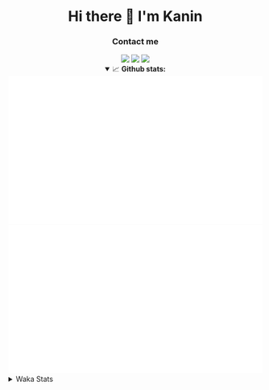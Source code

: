 <div align="center">
 <h1>Hi there 👋 I'm Kanin</h1>
 <h3>Contact me</h3>
 <a href="mailto:im@kanin.dev"><img src="https://img.shields.io/badge/gmail-%23D14836.svg?&style=for-the-badge&logo=gmail&logoColor=white"/></a>
 <a href="https://twitter.com/KaninDev"><img src="https://img.shields.io/badge/twitter-%231DA1F2.svg?&style=for-the-badge&logo=twitter&logoColor=white"/></a>
 <a href="https://www.linkedin.com/in/KaninDev"><img src="https://img.shields.io/badge/linkedin-%230077B5.svg?&style=for-the-badge&logo=linkedin&logoColor=white"/></a>
<details open>
  <summary>📈 <b>Github stats:</b></summary>
  <img src="https://github.com/Kanin/Kanin/blob/master/scripts/GitHubStats/generated/overview.svg"/>
  <img src="https://github.com/Kanin/Kanin/blob/master/scripts/GitHubStats/generated/languages.svg"/>
</details>
</div>

<details>
 <summary>Waka Stats</summary>

<!--START_SECTION:waka-->
![Profile Views](http://img.shields.io/badge/Profile%20Views-23-blue)

![Lines of code](https://img.shields.io/badge/From%20Hello%20World%20I%27ve%20Written-29732%20lines%20of%20code-blue)

**🐱 My Github Data** 

> 🏆 401 Contributions in the Year 2021
 > 
> 📦 52.8 kB Used in Github's Storage 
 > 
> 🚫 Not Opted to Hire
 > 
> 📜 12 Public Repositories 
 > 
> 🔑 7 Private Repositories  
 > 
**I'm an Early 🐤** 

```text
🌞 Morning    97 commits     ████░░░░░░░░░░░░░░░░░░░░░   15.7% 
🌆 Daytime    247 commits    ██████████░░░░░░░░░░░░░░░   39.97% 
🌃 Evening    136 commits    █████░░░░░░░░░░░░░░░░░░░░   22.01% 
🌙 Night      138 commits    █████░░░░░░░░░░░░░░░░░░░░   22.33%

```
📅 **I'm Most Productive on Monday** 

```text
Monday       119 commits    ████░░░░░░░░░░░░░░░░░░░░░   19.26% 
Tuesday      96 commits     ████░░░░░░░░░░░░░░░░░░░░░   15.53% 
Wednesday    98 commits     ████░░░░░░░░░░░░░░░░░░░░░   15.86% 
Thursday     64 commits     ██░░░░░░░░░░░░░░░░░░░░░░░   10.36% 
Friday       76 commits     ███░░░░░░░░░░░░░░░░░░░░░░   12.3% 
Saturday     65 commits     ██░░░░░░░░░░░░░░░░░░░░░░░   10.52% 
Sunday       100 commits    ████░░░░░░░░░░░░░░░░░░░░░   16.18%

```


📊 **This Week I Spent My Time On** 

```text
⌚︎ Time Zone: America/New_York

💬 Programming Languages: 
Java                     3 hrs 17 mins       ██████████████████░░░░░░░   72.34% 
Python                   22 mins             ██░░░░░░░░░░░░░░░░░░░░░░░   8.05% 
YAML                     20 mins             █░░░░░░░░░░░░░░░░░░░░░░░░   7.33% 
Groovy                   15 mins             █░░░░░░░░░░░░░░░░░░░░░░░░   5.81% 
XML                      15 mins             █░░░░░░░░░░░░░░░░░░░░░░░░   5.58%

🔥 Editors: 
IntelliJ                 4 hrs 11 mins       ███████████████████████░░   91.95% 
PyCharm                  22 mins             ██░░░░░░░░░░░░░░░░░░░░░░░   8.05%

🐱‍💻 Projects: 
randomizedEmotes         4 hrs 5 mins        ██████████████████████░░░   89.92% 
TomsBot                  22 mins             ██░░░░░░░░░░░░░░░░░░░░░░░   8.05% 
Discord-chat-replica     4 mins              ░░░░░░░░░░░░░░░░░░░░░░░░░   1.54% 
Unknown Project          1 min               ░░░░░░░░░░░░░░░░░░░░░░░░░   0.48%

💻 Operating System: 
Linux                    4 hrs 33 mins       █████████████████████████   100.0%

```

**I Mostly Code in Python** 

```text
Python                   21 repos            ██████████████████░░░░░░░   75.0% 
JavaScript               3 repos             ██░░░░░░░░░░░░░░░░░░░░░░░   10.71% 
Java                     2 repos             █░░░░░░░░░░░░░░░░░░░░░░░░   7.14% 
Kotlin                   1 repo              █░░░░░░░░░░░░░░░░░░░░░░░░   3.57% 
HTML                     1 repo              █░░░░░░░░░░░░░░░░░░░░░░░░   3.57%

```


**Timeline**

![Chart not found](https://raw.githubusercontent.com/Kanin/Kanin/master/charts/bar_graph.png) 


 Last Updated on 08/08/2021
<!--END_SECTION:waka-->
</details>

